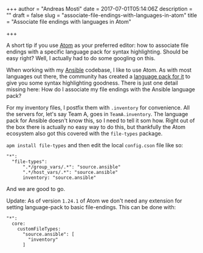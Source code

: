 +++
author = "Andreas Mosti"
date = 2017-07-01T05:14:06Z
description = ""
draft = false
slug = "associate-file-endings-with-languages-in-atom"
title = "Associate file endings with languages in Atom"

+++


A short tip if you use [Atom](https://atom.io/) as your preferred editor: how to associate file endings with a specific language pack for syntax highlighting. Should be easy right? Well, I actually had to do some googling on this.

When working with my [Ansible](https://github.com/ansible/ansible) codebase, I like to use Atom. As with most languages out there, the community has created a [language pack for it](https://atom.io/packages/language-ansible) to give you some syntax highlighting goodness. There is just one detail missing here: How do I associate my file endings with the Ansible language pack?

For my inventory files, I postfix them with `.inventory` for convenience. All the servers for, let's say Team A, goes in `TeamA.inventory`. The language pack for Ansible doesn't know this, so I need to tell it som how. Right out of the box there is actually no easy way to do this, but thankfully the Atom ecosystem also got this covered with the `file-types` package.

`apm install file-types` and then edit the local `config.cson` file like so:

```
"*":
  "file-types":
      ".*/group_vars/.*": "source.ansible"
      ".*/host_vars/.*": "source.ansible"
      inventory: "source.ansible"
```

And we are good to go.

Update: As of version `1.24.1` of Atom we don't need any extension for setting language-pack to basic file-endings.
This can be done with:

```
"*":
  core:
    customFileTypes:
      "source.ansible": [
        "inventory"
      ]
```